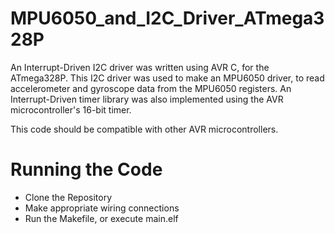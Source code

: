 # MPU6050_and_I2C_Driver_ATmega328P
An Interrupt-Driven I2C driver was written using AVR C, for the ATmega328P. This I2C driver was used to make an MPU6050 driver, to read accelerometer and gyroscope data from the MPU6050 registers. An Interrupt-Driven timer library was also implemented using the AVR microcontroller's 16-bit timer. 

This code should be compatible with other AVR microcontrollers. 

# Running the Code
- Clone the Repository
- Make appropriate wiring connections
- Run the Makefile, or execute main.elf

